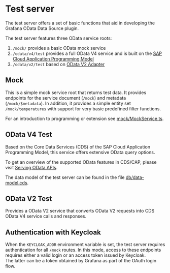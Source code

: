 # Test server
The test server offers a set of basic functions that aid in developing the Grafana OData Data Source plugin.

The test server features three OData service roots:

1. `/mock/` provides a basic OData mock service
2. `/odata/v4/test` provides a full OData V4 service and is built on the
   [SAP Cloud Application Programming Model](https://cap.cloud.sap/)
3. `/odata/v2/test` based on
   [OData V2 Adapter](https://github.com/cap-js-community/odata-v2-adapter)

## Mock
This is a simple mock service root that returns test data. It provides endpoints for the service document (`/mock`)
and metadata (`/mock/$metadata`). In addition, it provides a simple entity set `/mock/temperatures` with support for
very basic predefined filter functions.

For an introduction to programming or extension see [mock/MockService.ts](mock/MockService.ts).

## OData V4 Test
Based on the Core Data Services (CDS) of the SAP Cloud Application Programming Model, this service offers extensive
OData query options.

To get an overview of the supported OData features in CDS/CAP, please visit
[Serving OData APIs](https://cap.cloud.sap/docs/advanced/odata).

The data model of the test server can be found in the file [db/data-model.cds](db/data-model.cds).

## OData V2 Test
Provides a OData V2 service that converts OData V2 requests into CDS OData V4 service calls and responses.

## Authentication with Keycloak
When the `KEYCLOAK_ADDR` environment variable is set, the test server requires authentication for all `/mock` routes.
In this mode, access to these endpoints requires either a valid login or an access token issued by Keycloak.  
The latter can be a token obtained by Grafana as part of the OAuth login flow.
